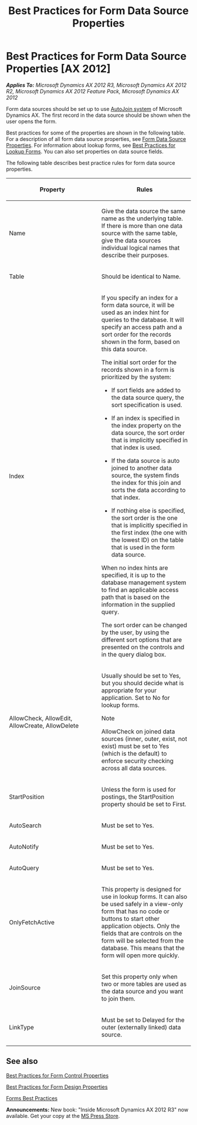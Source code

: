 ﻿---
title: Best Practices for Form Data Source Properties
TOCTitle: Form Data Source Properties
ms:assetid: 01a58727-b809-4efe-9007-bae0bbce9fa2
ms:mtpsurl: https://msdn.microsoft.com/en-us/library/Aa498562(v=AX.60)
ms:contentKeyID: 35240100
ms.date: 05/18/2015
mtps_version: v=AX.60
---

# Best Practices for Form Data Source Properties [AX 2012]


_**Applies To:** Microsoft Dynamics AX 2012 R3, Microsoft Dynamics AX 2012 R2, Microsoft Dynamics AX 2012 Feature Pack, Microsoft Dynamics AX 2012_

Form data sources should be set up to use [AutoJoin system](autojoin-system.md) of Microsoft Dynamics AX. The first record in the data source should be shown when the user opens the form.

Best practices for some of the properties are shown in the following table. For a description of all form data source properties, see [Form Data Source Properties](form-data-source-properties.md). For information about lookup forms, see [Best Practices for Lookup Forms](best-practices-for-lookup-forms.md). You can also set properties on data source fields.

The following table describes best practice rules for form data source properties.

<table>
<colgroup>
<col style="width: 50%" />
<col style="width: 50%" />
</colgroup>
<thead>
<tr class="header">
<th><p>Property</p></th>
<th><p>Rules</p></th>
</tr>
</thead>
<tbody>
<tr class="odd">
<td><p>Name</p></td>
<td><p>Give the data source the same name as the underlying table. If there is more than one data source with the same table, give the data sources individual logical names that describe their purposes.</p></td>
</tr>
<tr class="even">
<td><p>Table</p></td>
<td><p>Should be identical to Name.</p></td>
</tr>
<tr class="odd">
<td><p>Index</p></td>
<td><p>If you specify an index for a form data source, it will be used as an index hint for queries to the database. It will specify an access path and a sort order for the records shown in the form, based on this data source.</p>
<p>The initial sort order for the records shown in a form is prioritized by the system:</p>
<ul>
<li><p>If sort fields are added to the data source query, the sort specification is used.</p></li>
<li><p>If an index is specified in the index property on the data source, the sort order that is implicitly specified in that index is used.</p></li>
<li><p>If the data source is auto joined to another data source, the system finds the index for this join and sorts the data according to that index.</p></li>
<li><p>If nothing else is specified, the sort order is the one that is implicitly specified in the first index (the one with the lowest ID) on the table that is used in the form data source.</p></li>
</ul>
<p>When no index hints are specified, it is up to the database management system to find an applicable access path that is based on the information in the supplied query.</p>
<p>The sort order can be changed by the user, by using the different sort options that are presented on the controls and in the query dialog box.</p></td>
</tr>
<tr class="even">
<td><p>AllowCheck, AllowEdit, AllowCreate, AllowDelete</p></td>
<td><p>Usually should be set to Yes, but you should decide what is appropriate for your application. Set to No for lookup forms.</p>

> [!note]  
> <P>AllowCheck on joined data sources (inner, outer, exist, not exist) must be set to Yes (which is the default) to enforce security checking across all data sources.</P>

</td>
</tr>
<tr class="odd">
<td><p>StartPosition</p></td>
<td><p>Unless the form is used for postings, the StartPosition property should be set to First.</p></td>
</tr>
<tr class="even">
<td><p>AutoSearch</p></td>
<td><p>Must be set to Yes.</p></td>
</tr>
<tr class="odd">
<td><p>AutoNotify</p></td>
<td><p>Must be set to Yes.</p></td>
</tr>
<tr class="even">
<td><p>AutoQuery</p></td>
<td><p>Must be set to Yes.</p></td>
</tr>
<tr class="odd">
<td><p>OnlyFetchActive</p></td>
<td><p>This property is designed for use in lookup forms. It can also be used safely in a view-only form that has no code or buttons to start other application objects. Only the fields that are controls on the form will be selected from the database. This means that the form will open more quickly.</p></td>
</tr>
<tr class="even">
<td><p>JoinSource</p></td>
<td><p>Set this property only when two or more tables are used as the data source and you want to join them.</p></td>
</tr>
<tr class="odd">
<td><p>LinkType</p></td>
<td><p>Must be set to Delayed for the outer (externally linked) data source.</p></td>
</tr>
</tbody>
</table>


## See also

[Best Practices for Form Control Properties](best-practices-for-form-control-properties.md)

[Best Practices for Form Design Properties](best-practices-for-form-design-properties.md)

[Forms Best Practices](forms-best-practices.md)

  
**Announcements:** New book: "Inside Microsoft Dynamics AX 2012 R3" now available. Get your copy at the [MS Press Store](https://www.microsoftpressstore.com/store/inside-microsoft-dynamics-ax-2012-r3-9780735685109).

